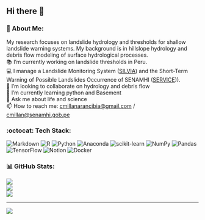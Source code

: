 ## Hi there 👋
### 💫 About Me:
My research focuses on landslide hydrology and thresholds for shallow landslide warning systems. My background is in hillslope hydrology and debris flow modeling of surface hydrological processes.\
📚 I’m currently working on landslide thresholds in Peru.<br>
💻 I manage a Landslide Monitoring System ([SILVIA](https://www.senamhi.gob.pe/?p=monitoreo-silvia)) and the Short-Term Warning of Possible Landslides Occurrence of SENAMHI ([SERVICE]([https://www.senamhi.gob.pe/?p=aviso-activacion-quebrada]))).<br>👯 I’m looking to collaborate on hydrology and debris flow<br>🌱 I’m currently learning python and Basement<br>💬 Ask me about life and science<br>📫 How to reach me: cmillanarancibia@gmail.com / cmillan@senamhi.gob.pe


### :octocat: Tech Stack:
![Markdown](https://img.shields.io/badge/markdown-%23000000.svg?style=plastic&logo=markdown&logoColor=white) ![R](https://img.shields.io/badge/r-%23276DC3.svg?style=plastic&logo=r&logoColor=white) ![Python](https://img.shields.io/badge/python-3670A0?style=plastic&logo=python&logoColor=ffdd54) ![Anaconda](https://img.shields.io/badge/Anaconda-%2344A833.svg?style=plastic&logo=anaconda&logoColor=white) ![scikit-learn](https://img.shields.io/badge/scikit--learn-%23F7931E.svg?style=plastic&logo=scikit-learn&logoColor=white) ![NumPy](https://img.shields.io/badge/numpy-%23013243.svg?style=plastic&logo=numpy&logoColor=white) ![Pandas](https://img.shields.io/badge/pandas-%23150458.svg?style=plastic&logo=pandas&logoColor=white) ![TensorFlow](https://img.shields.io/badge/TensorFlow-%23FF6F00.svg?style=plastic&logo=TensorFlow&logoColor=white) ![Notion](https://img.shields.io/badge/Notion-%23000000.svg?style=plastic&logo=notion&logoColor=white) ![Docker](https://img.shields.io/badge/docker-%230db7ed.svg?style=plastic&logo=docker&logoColor=white)
### 📊 GitHub Stats:
![](https://github-readme-stats.vercel.app/api?username=caemillan&theme=swift&hide_border=false&include_all_commits=false&count_private=false)<br/>
![](https://github-readme-streak-stats.herokuapp.com/?user=caemillan&theme=swift&hide_border=false)<br/>
![](https://github-readme-stats.vercel.app/api/top-langs/?username=caemillan&theme=swift&hide_border=false&include_all_commits=false&count_private=false&layout=compact)

---
[![](https://visitcount.itsvg.in/api?id=caemillan&icon=0&color=12)](https://visitcount.itsvg.in)
